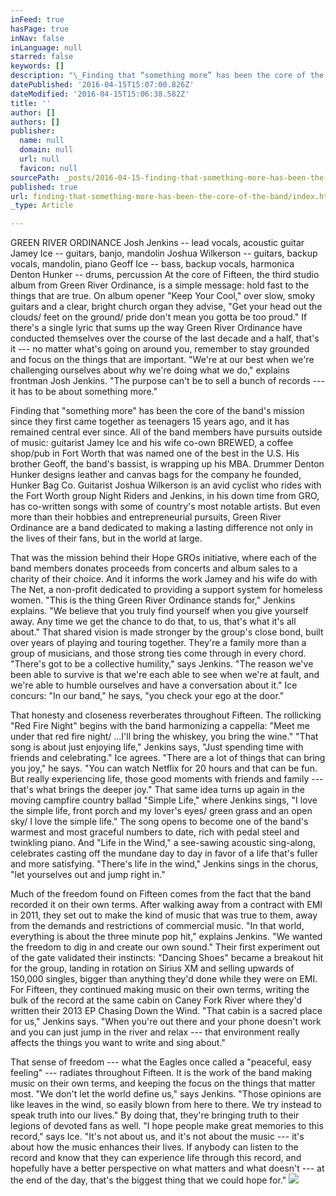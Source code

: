 ```yaml
---
inFeed: true
hasPage: true
inNav: false
inLanguage: null
starred: false
keywords: []
description: "\_Finding that “something more” has been the core of the band’s mission since they first came together as teenagers 15 years ago, and it has remained central ever since. All of the band members have pursuits outside of music: guitarist Jamey Ice and his wife co-own BREWED, a coffee shop/pub in Fort Worth that was named one of the best in the U.S. His brother Geoff, the band’s bassist, is wrapping up his MBA. Drummer Denton Hunker designs leather and canvas bags for the company he founded, Hunker Bag Co. Guitarist Joshua Wilkerson is an avid cyclist who rides with the Fort Worth group Night Riders and Jenkins, in his down time from GRO, has co-written songs with some of country’s most notable artists. But even more than their hobbies and entrepreneurial pursuits, Green River Ordinance are a band dedicated to making a lasting difference not only in the lives of their fans, but in the world at large.\_"
datePublished: '2016-04-15T15:07:00.826Z'
dateModified: '2016-04-15T15:06:38.582Z'
title: ''
author: []
authors: []
publisher:
  name: null
  domain: null
  url: null
  favicon: null
sourcePath: _posts/2016-04-15-finding-that-something-more-has-been-the-core-of-the-band.md
published: true
url: finding-that-something-more-has-been-the-core-of-the-band/index.html
_type: Article

---
```

GREEN RIVER ORDINANCE
Josh Jenkins -- lead vocals, acoustic guitar
Jamey Ice -- guitars, banjo, mandolin
Joshua Wilkerson -- guitars, backup vocals, mandolin, piano
Geoff Ice -- bass, backup vocals, harmonica
Denton Hunker -- drums, percussion
At the core of Fifteen, the third studio album from Green River Ordinance, is a simple message: hold fast to the things that are true. On album opener "Keep Your Cool," over slow, smoky guitars and a clear, bright church organ they advise, "Get your head out the clouds/ feet on the ground/ pride don't mean you gotta be too proud." If there's a single lyric that sums up the way Green River Ordinance have conducted themselves over the course of the last decade and a half, that's it --- no matter what's going on around you, remember to stay grounded and focus on the things that are important. "We're at our best when we're challenging ourselves about why we're doing what we do," explains frontman Josh Jenkins. "The purpose can't be to sell a bunch of records --- it has to be about something more." 

Finding that "something more" has been the core of the band's mission since they first came together as teenagers 15 years ago, and it has remained central ever since. All of the band members have pursuits outside of music: guitarist Jamey Ice and his wife co-own BREWED, a coffee shop/pub in Fort Worth that was named one of the best in the U.S. His brother Geoff, the band's bassist, is wrapping up his MBA. Drummer Denton Hunker designs leather and canvas bags for the company he founded, Hunker Bag Co. Guitarist Joshua Wilkerson is an avid cyclist who rides with the Fort Worth group Night Riders and Jenkins, in his down time from GRO, has co-written songs with some of country's most notable artists. But even more than their hobbies and entrepreneurial pursuits, Green River Ordinance are a band dedicated to making a lasting difference not only in the lives of their fans, but in the world at large. 

That was the mission behind their Hope GROs initiative, where each of the band members donates proceeds from concerts and album sales to a charity of their choice. And it informs the work Jamey and his wife do with The Net, a non-profit dedicated to providing a support system for homeless women. "This is the thing Green River Ordinance stands for," Jenkins explains. "We believe that you truly find yourself when you give yourself away. Any time we get the chance to do that, to us, that's what it's all about." That shared vision is made stronger by the group's close bond, built over years of playing and touring together. They're a family more than a group of musicians, and those strong ties come through in every chord. "There's got to be a collective humility," says Jenkins. "The reason we've been able to survive is that we're each able to see when we're at fault, and we're able to humble ourselves and have a conversation about it." Ice concurs: "In our band," he says, "you check your ego at the door." 

That honesty and closeness reverberates throughout Fifteen. The rollicking "Red Fire Night" begins with the band harmonizing a cappella: "Meet me under that red fire night/ ...I'll bring the whiskey, you bring the wine." "That song is about just enjoying life," Jenkins says, "Just spending time with friends and celebrating." Ice agrees. "There are a lot of things that can bring you joy," he says. "You can watch Netflix for 20 hours and that can be fun. But really experiencing life, those good moments with friends and family --- that's what brings the deeper joy." That same idea turns up again in the moving campfire country ballad "Simple Life," where Jenkins sings, "I love the simple life, front porch and my lover's eyes/ green grass and an open sky/ I love the simple life." The song opens to become one of the band's warmest and most graceful numbers to date, rich with pedal steel and twinkling piano. And "Life in the Wind," a see-sawing acoustic sing-along, celebrates casting off the mundane day to day in favor of a life that's fuller and more satisfying. "There's life in the wind," Jenkins sings in the chorus, "let yourselves out and jump right in." 

Much of the freedom found on Fifteen comes from the fact that the band recorded it on their own terms. After walking away from a contract with EMI in 2011, they set out to make the kind of music that was true to them, away from the demands and restrictions of commercial music. "In that world, everything is about the three minute pop hit," explains Jenkins. "We wanted the freedom to dig in and create our own sound." Their first experiment out of the gate validated their instincts: "Dancing Shoes" became a breakout hit for the group, landing in rotation on Sirius XM and selling upwards of 150,000 singles, bigger than anything they'd done while they were on EMI. For Fifteen, they continued making music on their own terms, writing the bulk of the record at the same cabin on Caney Fork River where they'd written their 2013 EP Chasing Down the Wind. "That cabin is a sacred place for us," Jenkins says. "When you're out there and your phone doesn't work and you can just jump in the river and relax --- that environment really affects the things you want to write and sing about." 

That sense of freedom --- what the Eagles once called a "peaceful, easy feeling" --- radiates throughout Fifteen. It is the work of the band making music on their own terms, and keeping the focus on the things that matter most. "We don't let the world define us," says Jenkins. "Those opinions are like leaves in the wind, so easily blown from here to there. We try instead to speak truth into our lives." By doing that, they're bringing truth to their legions of devoted fans as well. "I hope people make great memories to this record," says Ice. "It's not about us, and it's not about the music --- it's about how the music enhances their lives. If anybody can listen to the record and know that they can experience life through this record, and hopefully have a better perspective on what matters and what doesn't --- at the end of the day, that's the biggest thing that we could hope for."
![](https://the-grid-user-content.s3-us-west-2.amazonaws.com/27cfb3aa-23c7-4318-a311-6af6b3cc68bf.jpg)